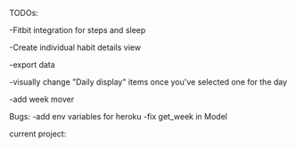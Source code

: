 TODOs:

-Fitbit integration for steps and sleep

-Create individual habit details view

-export data

-visually change "Daily display" items once you've selected one for the day

-add week mover



Bugs:
-add env variables for heroku
-fix get_week in Model


current project:
